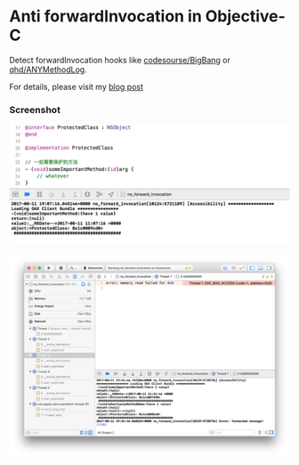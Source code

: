 Anti forwardInvocation in Objective-C
======

Detect forwardInvocation hooks like [codesourse/BigBang](https://github.com/codesourse/BigBang) or [qhd/ANYMethodLog](https://github.com/qhd/ANYMethodLog). 

For details, please visit my [blog post](https://blog.0xbbc.com/2017/08/anti-forwardinvocation-in-objective-c/)

### Screenshot
![Before](https://raw.githubusercontent.com/BlueCocoa/no_forward_invocation/master/hooked-via-forwardInvocation.png)

![With detection and call stack protection](https://raw.githubusercontent.com/BlueCocoa/no_forward_invocation/master/protected-call-stack.png)
